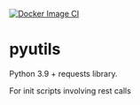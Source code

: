 [![Docker Image CI](https://github.com/andreitere/pyutils/actions/workflows/docker-image.yml/badge.svg)](https://github.com/andreitere/pyutils/actions/workflows/docker-image.yml)

# pyutils

Python 3.9 + requests library.

For init scripts involving rest calls
